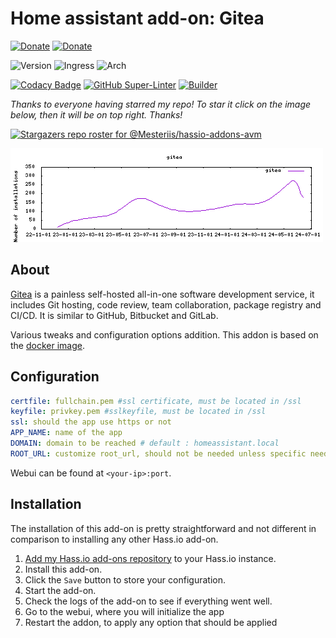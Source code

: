 # Home assistant add-on: Gitea

[![Donate][donation-badge]](https://www.buymeacoffee.com/alexbelgium)
[![Donate][paypal-badge]](https://www.paypal.com/donate/?hosted_button_id=DZFULJZTP3UQA)

![Version](https://img.shields.io/badge/dynamic/json?label=Version&query=%24.version&url=https%3A%2F%2Fraw.githubusercontent.com%2Falexbelgium%2Fhassio-addons%2Fmaster%2Fgitea%2Fconfig.json)
![Ingress](https://img.shields.io/badge/dynamic/json?label=Ingress&query=%24.ingress&url=https%3A%2F%2Fraw.githubusercontent.com%2Falexbelgium%2Fhassio-addons%2Fmaster%2Fgitea%2Fconfig.json)
![Arch](https://img.shields.io/badge/dynamic/json?color=success&label=Arch&query=%24.arch&url=https%3A%2F%2Fraw.githubusercontent.com%2Falexbelgium%2Fhassio-addons%2Fmaster%2Fgitea%2Fconfig.json)

[![Codacy Badge](https://app.codacy.com/project/badge/Grade/9c6cf10bdbba45ecb202d7f579b5be0e)](https://www.codacy.com/gh/Mesteriis/hassio-addons-avm/dashboard?utm_source=github.com&utm_medium=referral&utm_content=Mesteriis/hassio-addons-avm&utm_campaign=Badge_Grade)
[![GitHub Super-Linter](https://img.shields.io/github/actions/workflow/status/Mesteriis/hassio-addons-avm/weekly-supelinter.yaml?label=Lint%20code%20base)](https://github.com/Mesteriis/hassio-addons-avm/actions/workflows/weekly-supelinter.yaml)
[![Builder](https://img.shields.io/github/actions/workflow/status/Mesteriis/hassio-addons-avm/onpush_builder.yaml?label=Builder)](https://github.com/Mesteriis/hassio-addons-avm/actions/workflows/onpush_builder.yaml)

[donation-badge]: https://img.shields.io/badge/Buy%20me%20a%20coffee%20(no%20paypal)-%23d32f2f?logo=buy-me-a-coffee&style=flat&logoColor=white
[paypal-badge]: https://img.shields.io/badge/Buy%20me%20a%20coffee%20with%20Paypal-0070BA?logo=paypal&style=flat&logoColor=white

_Thanks to everyone having starred my repo! To star it click on the image below, then it will be on top right. Thanks!_

[![Stargazers repo roster for @Mesteriis/hassio-addons-avm](https://raw.githubusercontent.com/Mesteriis/hassio-addons-avm/master/.github/stars2.svg)](https://github.com/Mesteriis/hassio-addons-avm/stargazers)

![downloads evolution](https://raw.githubusercontent.com/Mesteriis/hassio-addons-avm/master/gitea/stats.png)

## About

[Gitea](https://about.gitea.com/) is a painless self-hosted all-in-one software development service, it includes Git hosting, code review, team collaboration, package registry and CI/CD. It is similar to GitHub, Bitbucket and GitLab.

Various tweaks and configuration options addition.
This addon is based on the [docker image](https://hub.docker.com/r/gitea/gitea).

## Configuration

```yaml
certfile: fullchain.pem #ssl certificate, must be located in /ssl
keyfile: privkey.pem #sslkeyfile, must be located in /ssl
ssl: should the app use https or not
APP_NAME: name of the app
DOMAIN: domain to be reached # default : homeassistant.local
ROOT_URL: customize root_url, should not be needed unless specific needs
```

Webui can be found at `<your-ip>:port`.

## Installation

The installation of this add-on is pretty straightforward and not different in
comparison to installing any other Hass.io add-on.

1. [Add my Hass.io add-ons repository][repository] to your Hass.io instance.
1. Install this add-on.
1. Click the `Save` button to store your configuration.
1. Start the add-on.
1. Check the logs of the add-on to see if everything went well.
1. Go to the webui, where you will initialize the app
1. Restart the addon, to apply any option that should be applied

[repository]: https://github.com/Mesteriis/hassio-addons-avm
